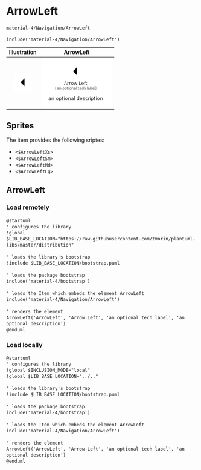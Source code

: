 # ArrowLeft


```text
material-4/Navigation/ArrowLeft
```

```text
include('material-4/Navigation/ArrowLeft')
```



| Illustration | ArrowLeft |
| :---: | :---: |
| ![illustration for Illustration](../../material-4/Navigation/ArrowLeft.png) | ![illustration for ArrowLeft](../../material-4/Navigation/ArrowLeft.Local.png) |



## Sprites
The item provides the following sriptes:

- `<$ArrowLeftXs>`
- `<$ArrowLeftSm>`
- `<$ArrowLeftMd>`
- `<$ArrowLeftLg>`





## ArrowLeft

### Load remotely
```plantuml
@startuml
' configures the library
!global $LIB_BASE_LOCATION="https://raw.githubusercontent.com/tmorin/plantuml-libs/master/distribution"

' loads the library's bootstrap
!include $LIB_BASE_LOCATION/bootstrap.puml

' loads the package bootstrap
include('material-4/bootstrap')

' loads the Item which embeds the element ArrowLeft
include('material-4/Navigation/ArrowLeft')

' renders the element
ArrowLeft('ArrowLeft', 'Arrow Left', 'an optional tech label', 'an optional description')
@enduml
```

### Load locally
```plantuml
@startuml
' configures the library
!global $INCLUSION_MODE="local"
!global $LIB_BASE_LOCATION="../.."

' loads the library's bootstrap
!include $LIB_BASE_LOCATION/bootstrap.puml

' loads the package bootstrap
include('material-4/bootstrap')

' loads the Item which embeds the element ArrowLeft
include('material-4/Navigation/ArrowLeft')

' renders the element
ArrowLeft('ArrowLeft', 'Arrow Left', 'an optional tech label', 'an optional description')
@enduml
```

